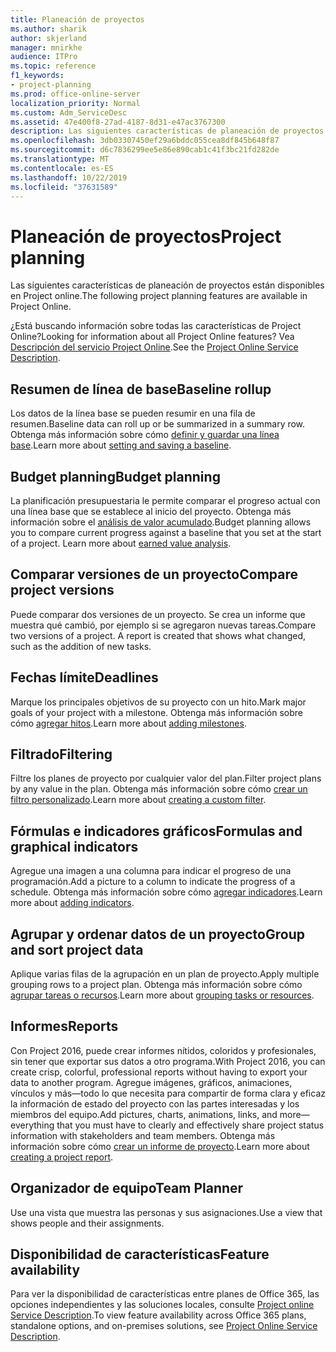 ```yaml
---
title: Planeación de proyectos
ms.author: sharik
author: skjerland
manager: mnirkhe
audience: ITPro
ms.topic: reference
f1_keywords:
- project-planning
ms.prod: office-online-server
localization_priority: Normal
ms.custom: Adm_ServiceDesc
ms.assetid: 47e400f8-27ad-4187-8d31-e47ac3767300
description: Las siguientes características de planeación de proyectos están disponibles en Project online.
ms.openlocfilehash: 3db03307450ef29a6bddc055cea8df845b648f87
ms.sourcegitcommit: d6c7836299ee5e86e890cab1c41f3bc21fd282de
ms.translationtype: MT
ms.contentlocale: es-ES
ms.lasthandoff: 10/22/2019
ms.locfileid: "37631589"
---
```

# <a name="project-planning"></a><span data-ttu-id="b2e41-103">Planeación de proyectos</span><span class="sxs-lookup"><span data-stu-id="b2e41-103">Project planning</span></span>

<span data-ttu-id="b2e41-104">Las siguientes características de planeación de proyectos están disponibles en Project online.</span><span class="sxs-lookup"><span data-stu-id="b2e41-104">The following project planning features are available in Project Online.</span></span>
  
<span data-ttu-id="b2e41-105">¿Está buscando información sobre todas las características de Project Online?</span><span class="sxs-lookup"><span data-stu-id="b2e41-105">Looking for information about all Project Online features?</span></span> <span data-ttu-id="b2e41-106">Vea [Descripción del servicio Project Online](project-online-service-description.md).</span><span class="sxs-lookup"><span data-stu-id="b2e41-106">See the [Project Online Service Description](project-online-service-description.md).</span></span>
  
## <a name="baseline-rollup"></a><span data-ttu-id="b2e41-107">Resumen de línea de base</span><span class="sxs-lookup"><span data-stu-id="b2e41-107">Baseline rollup</span></span>

<span data-ttu-id="b2e41-108">Los datos de la línea base se pueden resumir en una fila de resumen.</span><span class="sxs-lookup"><span data-stu-id="b2e41-108">Baseline data can roll up or be summarized in a summary row.</span></span> <span data-ttu-id="b2e41-109">Obtenga más información sobre cómo [definir y guardar una línea base](https://go.microsoft.com/fwlink/p/?LinkId=271346).</span><span class="sxs-lookup"><span data-stu-id="b2e41-109">Learn more about [setting and saving a baseline](https://go.microsoft.com/fwlink/p/?LinkId=271346).</span></span>
  
## <a name="budget-planning"></a><span data-ttu-id="b2e41-110">Budget planning</span><span class="sxs-lookup"><span data-stu-id="b2e41-110">Budget planning</span></span>

<span data-ttu-id="b2e41-p103">La planificación presupuestaria le permite comparar el progreso actual con una línea base que se establece al inicio del proyecto. Obtenga más información sobre el [análisis de valor acumulado](https://go.microsoft.com/fwlink/p/?LinkId=271336).</span><span class="sxs-lookup"><span data-stu-id="b2e41-p103">Budget planning allows you to compare current progress against a baseline that you set at the start of a project. Learn more about [earned value analysis](https://go.microsoft.com/fwlink/p/?LinkId=271336).</span></span>
  
## <a name="compare-project-versions"></a><span data-ttu-id="b2e41-113">Comparar versiones de un proyecto</span><span class="sxs-lookup"><span data-stu-id="b2e41-113">Compare project versions</span></span>

<span data-ttu-id="b2e41-p104">Puede comparar dos versiones de un proyecto. Se crea un informe que muestra qué cambió, por ejemplo si se agregaron nuevas tareas.</span><span class="sxs-lookup"><span data-stu-id="b2e41-p104">Compare two versions of a project. A report is created that shows what changed, such as the addition of new tasks.</span></span>
  
## <a name="deadlines"></a><span data-ttu-id="b2e41-116">Fechas límite</span><span class="sxs-lookup"><span data-stu-id="b2e41-116">Deadlines</span></span>

<span data-ttu-id="b2e41-117">Marque los principales objetivos de su proyecto con un hito.</span><span class="sxs-lookup"><span data-stu-id="b2e41-117">Mark major goals of your project with a milestone.</span></span> <span data-ttu-id="b2e41-118">Obtenga más información sobre cómo [agregar hitos](https://go.microsoft.com/fwlink/p/?LinkId=271339).</span><span class="sxs-lookup"><span data-stu-id="b2e41-118">Learn more about [adding milestones](https://go.microsoft.com/fwlink/p/?LinkId=271339).</span></span>
  
## <a name="filtering"></a><span data-ttu-id="b2e41-119">Filtrado</span><span class="sxs-lookup"><span data-stu-id="b2e41-119">Filtering</span></span>

<span data-ttu-id="b2e41-120">Filtre los planes de proyecto por cualquier valor del plan.</span><span class="sxs-lookup"><span data-stu-id="b2e41-120">Filter project plans by any value in the plan.</span></span> <span data-ttu-id="b2e41-121">Obtenga más información sobre cómo [crear un filtro personalizado](https://go.microsoft.com/fwlink/p/?LinkId=271341).</span><span class="sxs-lookup"><span data-stu-id="b2e41-121">Learn more about [creating a custom filter](https://go.microsoft.com/fwlink/p/?LinkId=271341).</span></span>
  
## <a name="formulas-and-graphical-indicators"></a><span data-ttu-id="b2e41-122">Fórmulas e indicadores gráficos</span><span class="sxs-lookup"><span data-stu-id="b2e41-122">Formulas and graphical indicators</span></span>

<span data-ttu-id="b2e41-123">Agregue una imagen a una columna para indicar el progreso de una programación.</span><span class="sxs-lookup"><span data-stu-id="b2e41-123">Add a picture to a column to indicate the progress of a schedule.</span></span> <span data-ttu-id="b2e41-124">Obtenga más información sobre cómo [agregar indicadores](https://go.microsoft.com/fwlink/p/?LinkId=271340).</span><span class="sxs-lookup"><span data-stu-id="b2e41-124">Learn more about [adding indicators](https://go.microsoft.com/fwlink/p/?LinkId=271340).</span></span>
  
## <a name="group-and-sort-project-data"></a><span data-ttu-id="b2e41-125">Agrupar y ordenar datos de un proyecto</span><span class="sxs-lookup"><span data-stu-id="b2e41-125">Group and sort project data</span></span>

<span data-ttu-id="b2e41-126">Aplique varias filas de la agrupación en un plan de proyecto.</span><span class="sxs-lookup"><span data-stu-id="b2e41-126">Apply multiple grouping rows to a project plan.</span></span> <span data-ttu-id="b2e41-127">Obtenga más información sobre cómo [agrupar tareas o recursos](https://go.microsoft.com/fwlink/p/?LinkId=271326).</span><span class="sxs-lookup"><span data-stu-id="b2e41-127">Learn more about [grouping tasks or resources](https://go.microsoft.com/fwlink/p/?LinkId=271326).</span></span>
  
## <a name="reports"></a><span data-ttu-id="b2e41-128">Informes</span><span class="sxs-lookup"><span data-stu-id="b2e41-128">Reports</span></span>

<span data-ttu-id="b2e41-129">Con Project 2016, puede crear informes nítidos, coloridos y profesionales, sin tener que exportar sus datos a otro programa.</span><span class="sxs-lookup"><span data-stu-id="b2e41-129">With Project 2016, you can create crisp, colorful, professional reports without having to export your data to another program.</span></span> <span data-ttu-id="b2e41-130">Agregue imágenes, gráficos, animaciones, vínculos y más&mdash;todo lo que necesita para compartir de forma clara y eficaz la información de estado del proyecto con las partes interesadas y los miembros del equipo.</span><span class="sxs-lookup"><span data-stu-id="b2e41-130">Add pictures, charts, animations, links, and more&mdash;everything that you must have to clearly and effectively share project status information with stakeholders and team members.</span></span> <span data-ttu-id="b2e41-131">Obtenga más información sobre cómo [crear un informe de proyecto](https://go.microsoft.com/fwlink/p/?LinkId=271349).</span><span class="sxs-lookup"><span data-stu-id="b2e41-131">Learn more about [creating a project report](https://go.microsoft.com/fwlink/p/?LinkId=271349).</span></span>
  
## <a name="team-planner"></a><span data-ttu-id="b2e41-132">Organizador de equipo</span><span class="sxs-lookup"><span data-stu-id="b2e41-132">Team Planner</span></span>

<span data-ttu-id="b2e41-133">Use una vista que muestra las personas y sus asignaciones.</span><span class="sxs-lookup"><span data-stu-id="b2e41-133">Use a view that shows people and their assignments.</span></span> 
  
## <a name="feature-availability"></a><span data-ttu-id="b2e41-134">Disponibilidad de características</span><span class="sxs-lookup"><span data-stu-id="b2e41-134">Feature availability</span></span>

<span data-ttu-id="b2e41-135">Para ver la disponibilidad de características entre planes de Office 365, las opciones independientes y las soluciones locales, consulte [Project online Service Description](project-online-service-description.md).</span><span class="sxs-lookup"><span data-stu-id="b2e41-135">To view feature availability across Office 365 plans, standalone options, and on-premises solutions, see [Project Online Service Description](project-online-service-description.md).</span></span>
  